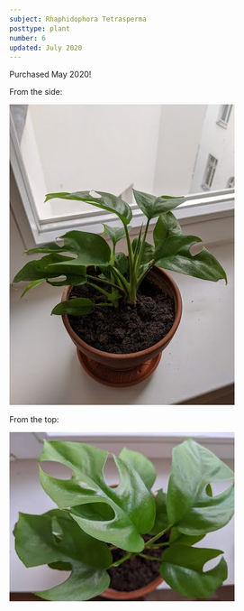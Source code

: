 ```yaml
---
subject: Rhaphidophora Tetrasperma
posttype: plant
number: 6
updated: July 2020
---
```



Purchased May 2020!

From the side:

<img loading="lazy" src="img/raphidophora_tetrasperma_side_400.jpg" alt="Raphidophora Tetrasperma"/>

From the top:

<img loading="lazy" src="img/raphidophora_tetrasperma_top_400.jpg" alt="Raphidophora Tetrasperma"/>